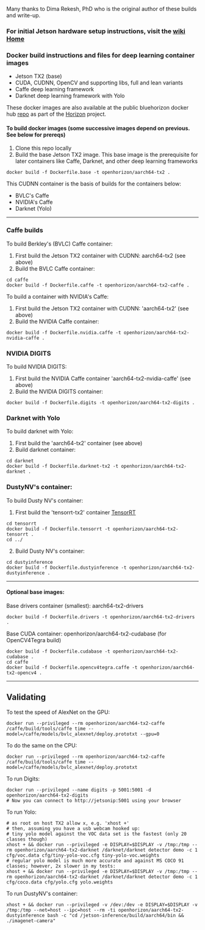 Many thanks to Dima Rekesh, PhD who is the original author of these builds and write-up.

### For initial Jetson hardware setup instructions, visit the [wiki Home](https://github.com/open-horizon/cogwerx-jetson-tx2/wiki)

### Docker build instructions and files for deep learning container images
* Jetson TX2 (base)
* CUDA, CUDNN, OpenCV and supporting libs, full and lean variants
* Caffe deep learning framework
* Darknet deep learning framework with Yolo

These docker images are also available at the public bluehorizon docker hub [repo](https://hub.docker.com/u/openhorizon/) as part of the [Horizon](https://bluehorizon.network) project.


#### To build docker images (some successive images depend on previous. See below for prereqs)

1. Clone this repo locally
2. Build the base Jetson TX2 image. This base image is the prerequisite for later containers like Caffe, Darknet, and other deep learning frameworks
```
docker build -f Dockerfile.base -t openhorizon/aarch64-tx2 .
```

This CUDNN container is the basis of builds for the containers below:
* BVLC's Caffe
* NVIDIA's Caffe
* Darknet (Yolo)

-----------------------------------------

### Caffe builds
To build Berkley's (BVLC) Caffe container:
1. First build the Jetson TX2 container with CUDNN: aarch64-tx2 (see above)
2. Build the BVLC Caffe container:
```
cd caffe
docker build -f Dockerfile.caffe -t openhorizon/aarch64-tx2-caffe .
```

To build a container with NVIDIA's Caffe: 
1. First build the Jetson TX2 container with CUDNN: 'aarch64-tx2' (see above)
2. Build the NVIDIA Caffe container:
```
docker build -f Dockerfile.nvidia.caffe -t openhorizon/aarch64-tx2-nvidia-caffe .
```

### NVIDIA DIGITS
To build NVIDIA DIGITS:
1. First build the NVIDIA Caffe container 'aarch64-tx2-nvidia-caffe' (see above)
2. Build the NVIDIA DIGITS container:
```
docker build -f Dockerfile.digits -t openhorizon/aarch64-tx2-digits .
```

### Darknet with Yolo
To build darknet with Yolo:
1. First build the 'aarch64-tx2' container (see above)
2. Build darknet container:
```
cd darknet
docker build -f Dockerfile.darknet-tx2 -t openhorizon/aarch64-tx2-darknet .
```

### DustyNV's container:
To build Dusty NV's container:
1. First build the 'tensorrt-tx2' container [TensorRT](https://developer.nvidia.com/tensorrt)
```
cd tensorrt
docker build -f Dockerfile.tensorrt -t openhorizon/aarch64-tx2-tensorrt .
cd ../
```

2. Build Dusty NV's container:
```
cd dustyinference
docker build -f Dockerfile.dustyinference -t openhorizon/aarch64-tx2-dustyinference .
```


------------------------------------------------
#### Optional base images:
Base drivers container (smallest): aarch64-tx2-drivers
```
docker build -f Dockerfile.drivers -t openhorizon/aarch64-tx2-drivers .
```

Base CUDA container: openhorizon/aarch64-tx2-cudabase (for OpenCV4Tegra build)
```
docker build -f Dockerfile.cudabase -t openhorizon/aarch64-tx2-cudabase .
cd caffe
docker build -f Dockerfile.opencv4tegra.caffe -t openhorizon/aarch64-tx2-opencv4 .
```

-------------------------------------------------
## Validating
To test the speed of AlexNet on the GPU:
```
docker run --privileged --rm openhorizon/aarch64-tx2-caffe /caffe/build/tools/caffe time --model=/caffe/models/bvlc_alexnet/deploy.prototxt --gpu=0
```
To do the same on the CPU:
```
docker run --privileged --rm openhorizon/aarch64-tx2-caffe /caffe/build/tools/caffe time --model=/caffe/models/bvlc_alexnet/deploy.prototxt
```

To run Digits:
```
docker run --privileged --name digits -p 5001:5001 -d openhorizon/aarch64-tx2-digits
# Now you can connect to http://jetsonip:5001 using your browser 
```

To run Yolo:
```
# as root on host TX2 allow x, e.g. 'xhost +'
# then, assuming you have a usb webcam hooked up:
# tiny yolo model against the VOC data set is the fastest (only 20 classes though)
xhost + && docker run --privileged -e DISPLAY=$DISPLAY -v /tmp:/tmp --rm openhorizon/aarch64-tx2-darknet /darknet/darknet detector demo -c 1 cfg/voc.data cfg/tiny-yolo-voc.cfg tiny-yolo-voc.weights
# regular yolo model is much more accurate and against MS COCO 91 classes; however, 2x slower in my tests:
xhost + && docker run --privileged -e DISPLAY=$DISPLAY -v /tmp:/tmp --rm openhorizon/aarch64-tx2-darknet /darknet/darknet detector demo -c 1 cfg/coco.data cfg/yolo.cfg yolo.weights
```

To run DustyNV's container:
```
xhost + && docker run --privileged -v /dev:/dev -e DISPLAY=$DISPLAY -v /tmp:/tmp --net=host --ipc=host --rm -ti openhorizon/aarch64-tx2-dustyinference bash -c "cd /jetson-inference/build/aarch64/bin && ./imagenet-camera"
```

